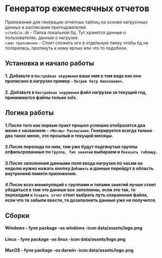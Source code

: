 # Генератор ежемесячных отчетов

Приложение для генерации отчетных таблиц на основе нагруочных данных и расписания преподователей.\
`schedule.db` - Папка локальной бд. Тут хранятся данные о пользователях, данные о нагрузке.\
`само приложение` - Стоит сложить его в отдельную папку чтобы бд не потерялась, протянуть к нему ярлых или что то подобное.

## Установка и начало работы
#### 1. Добавьте в `Настройках окружения` ваше имя в том виде как оно прописано в нагрузке пример - `Петров Петр Николаевич`.
#### 2. Добавьте в `Настройках окружения` файл нагрузки за текущий год, принимаются файлы только xslx.

## Логика работы
#### 1.После того как первык пункт прошел успешно отобразятся два меню с названием - `<Месяц> Расписание`. Генерируется всегда только два таких меню, это прошлый и текущий месяцы.
#### 2.После перехода по ним, там уже будут подтянутые группы отфильтрованные по `Группа, Тип занятий` выбираем и `Показать таблицу`.
#### 3.После заполнения данными поля ввода нагрузки по часам на неделю нужно нажать кнопку `Добавить` и данные перейдут в область внутренней памяти приложения.
#### 4.После всех манипуляций с группами и типами занятий лучше стоит убедиться в том что данные все заполнены, если это так, то переходим к `Создать отчет` стоит выбрать путь сохранения файла, если что то забыли ввести, то дозаполнить данные уже не получится.

## Сборки
#### Windows - fyne package -os windows -icon data/assets/logo.png
#### Linux - fyne package -os linux -icon data/assets/logo.png
#### MacOS - fyne package -os darwin -icon data/assets/logo.png
```
